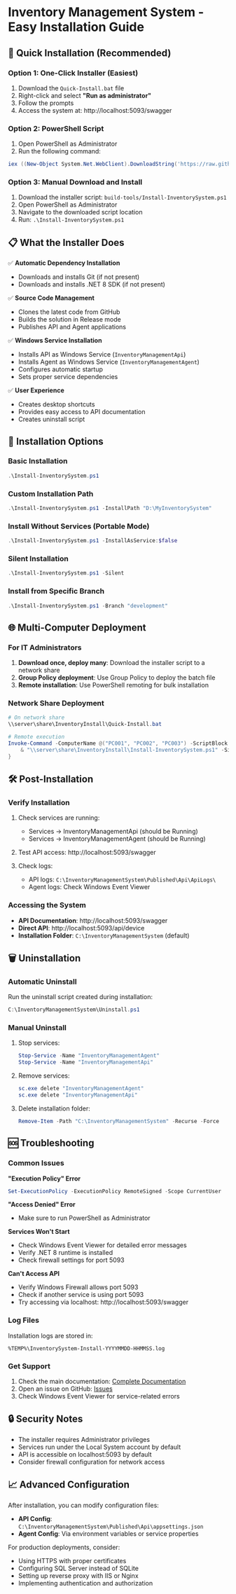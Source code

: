 # Inventory Management System - Easy Installation Guide

## 🚀 Quick Installation (Recommended)

### Option 1: One-Click Installer (Easiest)
1. Download the `Quick-Install.bat` file
2. Right-click and select **"Run as administrator"**
3. Follow the prompts
4. Access the system at: http://localhost:5093/swagger

### Option 2: PowerShell Script
1. Open PowerShell as Administrator
2. Run the following command:
```powershell
iex ((New-Object System.Net.WebClient).DownloadString('https://raw.githubusercontent.com/hizir-ceylan/InventoryManagementSystem/main/build-tools/Install-InventorySystem.ps1'))
```

### Option 3: Manual Download and Install
1. Download the installer script: `build-tools/Install-InventorySystem.ps1`
2. Open PowerShell as Administrator
3. Navigate to the downloaded script location
4. Run: `.\Install-InventorySystem.ps1`

## 📋 What the Installer Does

✅ **Automatic Dependency Installation**
- Downloads and installs Git (if not present)
- Downloads and installs .NET 8 SDK (if not present)

✅ **Source Code Management**
- Clones the latest code from GitHub
- Builds the solution in Release mode
- Publishes API and Agent applications

✅ **Windows Service Installation**
- Installs API as Windows Service (`InventoryManagementApi`)
- Installs Agent as Windows Service (`InventoryManagementAgent`)
- Configures automatic startup
- Sets proper service dependencies

✅ **User Experience**
- Creates desktop shortcuts
- Provides easy access to API documentation
- Creates uninstall script

## 🔧 Installation Options

### Basic Installation
```powershell
.\Install-InventorySystem.ps1
```

### Custom Installation Path
```powershell
.\Install-InventorySystem.ps1 -InstallPath "D:\MyInventorySystem"
```

### Install Without Services (Portable Mode)
```powershell
.\Install-InventorySystem.ps1 -InstallAsService:$false
```

### Silent Installation
```powershell
.\Install-InventorySystem.ps1 -Silent
```

### Install from Specific Branch
```powershell
.\Install-InventorySystem.ps1 -Branch "development"
```

## 🌐 Multi-Computer Deployment

### For IT Administrators
1. **Download once, deploy many**: Download the installer script to a network share
2. **Group Policy deployment**: Use Group Policy to deploy the batch file
3. **Remote installation**: Use PowerShell remoting for bulk installation

### Network Share Deployment
```powershell
# On network share
\\server\share\InventoryInstall\Quick-Install.bat

# Remote execution
Invoke-Command -ComputerName @("PC001", "PC002", "PC003") -ScriptBlock {
    & "\\server\share\InventoryInstall\Install-InventorySystem.ps1" -Silent
}
```

## 🛠️ Post-Installation

### Verify Installation
1. Check services are running:
   - Services → InventoryManagementApi (should be Running)
   - Services → InventoryManagementAgent (should be Running)

2. Test API access: http://localhost:5093/swagger

3. Check logs:
   - API logs: `C:\InventoryManagementSystem\Published\Api\ApiLogs\`
   - Agent logs: Check Windows Event Viewer

### Accessing the System
- **API Documentation**: http://localhost:5093/swagger
- **Direct API**: http://localhost:5093/api/device
- **Installation Folder**: `C:\InventoryManagementSystem` (default)

## 🗑️ Uninstallation

### Automatic Uninstall
Run the uninstall script created during installation:
```powershell
C:\InventoryManagementSystem\Uninstall.ps1
```

### Manual Uninstall
1. Stop services:
   ```powershell
   Stop-Service -Name "InventoryManagementAgent"
   Stop-Service -Name "InventoryManagementApi"
   ```

2. Remove services:
   ```powershell
   sc.exe delete "InventoryManagementAgent"
   sc.exe delete "InventoryManagementApi"
   ```

3. Delete installation folder:
   ```powershell
   Remove-Item -Path "C:\InventoryManagementSystem" -Recurse -Force
   ```

## 🆘 Troubleshooting

### Common Issues

**"Execution Policy" Error**
```powershell
Set-ExecutionPolicy -ExecutionPolicy RemoteSigned -Scope CurrentUser
```

**"Access Denied" Error**
- Make sure to run PowerShell as Administrator

**Services Won't Start**
- Check Windows Event Viewer for detailed error messages
- Verify .NET 8 runtime is installed
- Check firewall settings for port 5093

**Can't Access API**
- Verify Windows Firewall allows port 5093
- Check if another service is using port 5093
- Try accessing via localhost: http://localhost:5093/swagger

### Log Files
Installation logs are stored in:
```
%TEMP%\InventorySystem-Install-YYYYMMDD-HHMMSS.log
```

### Get Support
1. Check the main documentation: [Complete Documentation](docs/COMPLETE-DOCUMENTATION.md)
2. Open an issue on GitHub: [Issues](https://github.com/hizir-ceylan/InventoryManagementSystem/issues)
3. Check Windows Event Viewer for service-related errors

## 🔒 Security Notes

- The installer requires Administrator privileges
- Services run under the Local System account by default
- API is accessible on localhost:5093 by default
- Consider firewall configuration for network access

## 📈 Advanced Configuration

After installation, you can modify configuration files:
- **API Config**: `C:\InventoryManagementSystem\Published\Api\appsettings.json`
- **Agent Config**: Via environment variables or service properties

For production deployments, consider:
- Using HTTPS with proper certificates
- Configuring SQL Server instead of SQLite
- Setting up reverse proxy with IIS or Nginx
- Implementing authentication and authorization